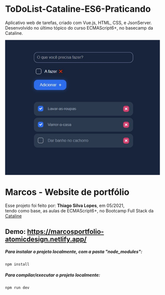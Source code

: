 # ToDoList-Cataline-ES6-Praticando
Aplicativo web de tarefas, criado com Vue.js, HTML, CSS, e JsonServer. Desenvolvido no último tópico do curso ECMAScript6+, no basecamp da Cataline.

<!---->
<div align="center">
<img src="./ReadMeFiles/app.jpg" align="center">
</div>

# Marcos - Website de portfólio

<p>Esse projeto foi feito por: <strong>Thiago Silva Lopes</strong>, em 05/2021,</br>
tendo como base, as aulas de ECMAScript6+, no Bootcamp Full Stack da <a href="https://bootcamp.cataline.io/">Cataline</a>

## Demo: https://marcosportfolio-atomicdesign.netlify.app/

##### Para instalar o projeto localmente, com a pasta "node_modules":

```
npm install
```

##### Para compilar/executar o projeto localmente:

```
npm run dev
```
